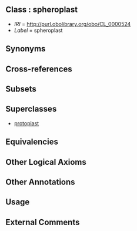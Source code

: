 
## Class : spheroplast

 * *IRI* = http://purl.obolibrary.org/obo/CL_0000524
 * *Label* = spheroplast

## Synonyms


## Cross-references


## Subsets


## Superclasses

 * [protoplast](../../CL/71/CL_0000371.md)

## Equivalencies


## Other Logical Axioms


## Other Annotations


## Usage


## External Comments

